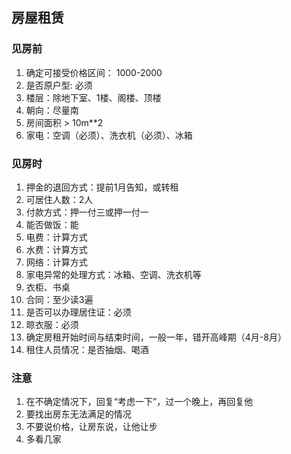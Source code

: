 ## 房屋租赁 ##
### 见房前 ###
1. 确定可接受价格区间： 1000-2000
2. 是否原户型: 必须
2. 楼层：除地下室、1楼、阁楼、顶楼
3. 朝向：尽量南
4. 房间面积 > 10m**2
5. 家电：空调（必须）、洗衣机（必须）、冰箱

### 见房时 ###
1. 押金的退回方式：提前1月告知，或转租
2. 可居住人数：2人
3. 付款方式：押一付三或押一付一
4. 能否做饭：能
5. 电费：计算方式
6. 水费：计算方式
7. 网络：计算方式
8. 家电异常的处理方式：冰箱、空调、洗衣机等
9. 衣柜、书桌
10. 合同：至少读3遍
11. 是否可以办理居住证：必须
12. 晾衣服：必须
13. 确定房租开始时间与结束时间，一般一年，错开高峰期（4月-8月）
14. 租住人员情况：是否抽烟、喝酒

### 注意 ###
1. 在不确定情况下，回复“考虑一下”，过一个晚上，再回复他
2. 要找出房东无法满足的情况
3. 不要说价格，让房东说，让他让步
4. 多看几家
